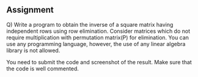 ## Assignment 
Q) Write a program to obtain the inverse of a square matrix having independent rows using row elimination. Consider matrices which do not require multiplication with permutation matrix(P) for elimination. You can use any programming language, however, the use of any linear algebra library is not allowed.

You need to submit the code and screenshot of the result.
Make sure that the code is well commented.
